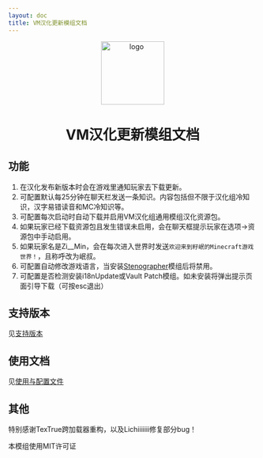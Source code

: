 ```yaml
---
layout: doc
title: VM汉化更新模组文档
---
```


<div align="center"> 
   <img height="128px" width="128px" alt="logo" src="https://cdn.modrinth.com/data/wvCSIW08/c6d47a463a59dd38faf9777c17c634f514fa5b1e.png"/> 
   <h1>VM汉化更新模组文档</h1>
</div> 

## 功能

1. 在汉化发布新版本时会在游戏里通知玩家去下载更新。
2. 可配置默认每25分钟在聊天栏发送一条知识。内容包括但不限于汉化组冷知识，汉字易错读音和MC冷知识等。
3. 可配置每次启动时自动下载并启用VM汉化组通用模组汉化资源包。
4. 如果玩家已经下载资源包且发生错误未启用，会在聊天框提示玩家在选项->资源包中手动启用。
5. 如果玩家名是Zi__Min，会在每次进入世界时发送`欢迎来到籽岷的Minecraft游戏世界！`，且称呼改为岷叔。
6. 可配置自动修改游戏语言，当安装[Stenographer](https://modrinth.com/mod/stenographer)模组后将禁用。
7. 可配置是否检测安装i18nUpdate或Vault Patch模组。如未安装将弹出提示页面引导下载（可按esc退出）

## 支持版本

见[支持版本](support)

## 使用文档

见[使用与配置文件](config)

## 其他

特别感谢TexTrue跨加载器重构，以及Lichiiiiiii修复部分bug！

本模组使用MIT许可证
